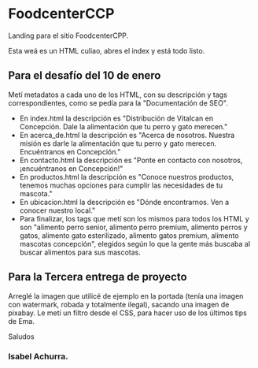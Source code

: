 # FoodcenterCCP

Landing para el sitio FoodcenterCPP.

Esta weá es un HTML culiao, abres el index y está todo listo.

## Para el desafío del 10 de enero

Metí metadatos a cada uno de los HTML, con su descripción y tags correspondientes, como se pedía para la "Documentación de SEO".

- En index.html la descripción es "Distribución de Vitalcan en Concepción. Dale la alimentación que tu perro y gato merecen."
- En acerca_de.html la descripción es "Acerca de nosotros. Nuestra misión es darle la alimentación que tu perro y gato merecen. Encuéntranos en Concepción."
- En contacto.html la descripción es "Ponte en contacto con nosotros, ¡encuéntranos en Concepción!"
- En productos.html la descripción es "Conoce nuestros productos, tenemos muchas opciones para cumplir las necesidades de tu mascota."
- En ubicacion.html la descripción es "Dónde encontrarnos. Ven a conocer nuestro local."
- Para finalizar, los tags que metí son los mismos para todos los HTML y son "alimento perro senior, alimento perro premium, alimento perros y gatos, alimento gato esterilizado, alimento gatos premium, alimento mascotas concepción", elegidos según lo que la gente más buscaba al buscar alimentos para sus mascotas.

## Para la Tercera entrega de proyecto

Arreglé la imagen que utilicé de ejemplo en la portada (tenía una imagen con watermark, robada y totalmente ilegal), sacando una imagen de pixabay. Le metí un filtro desde el CSS, para hacer uso de los últimos tips de Ema.

Saludos

### Isabel Achurra.
